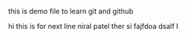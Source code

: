 this is demo file to learn git and github
<br>

hi  this is for next line niral patel
ther si fajfdoa dsalf l
